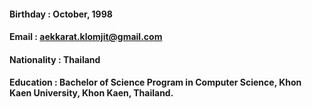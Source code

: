 #### Birthday : October, 1998
#### Email : aekkarat.klomjit@gmail.com
#### Nationality : Thailand 
#### Education : Bachelor of Science Program in Computer Science, Khon Kaen University, Khon Kaen, Thailand.



<!--
**aekkaratklomjit/aekkaratklomjit** is a ✨ _special_ ✨ repository because its `README.md` (this file) appears on your GitHub profile.

Here are some ideas to get you started:

- 🔭 I’m currently working on ...
- 🌱 I’m currently learning ...
- 👯 I’m looking to collaborate on ...
- 🤔 I’m looking for help with ...
- 💬 Ask me about ...
- 📫 How to reach me: ...
- 😄 Pronouns: ...
- ⚡ Fun fact: ...
-->

